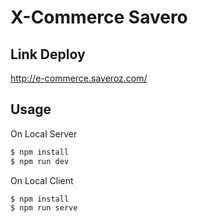 # X-Commerce Savero



## Link Deploy

http://e-commerce.saveroz.com/

## Usage

On Local Server

```js
$ npm install
$ npm run dev
```

On Local Client

```js
$ npm install
$ npm run serve
```



